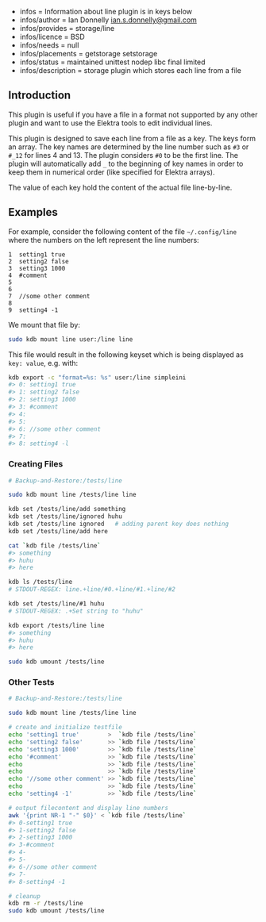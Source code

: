 - infos = Information about line plugin is in keys below
- infos/author = Ian Donnelly <ian.s.donnelly@gmail.com>
- infos/provides = storage/line
- infos/licence = BSD
- infos/needs = null
- infos/placements = getstorage setstorage
- infos/status = maintained unittest nodep libc final limited
- infos/description = storage plugin which stores each line from a file

## Introduction

This plugin is useful if you have a file in a format not supported
by any other plugin and want to use the Elektra tools to edit
individual lines.

This plugin is designed to save each line from a file as a key.
The keys form an array. The key names are determined by the
line number such as `#3` or `#_12` for lines 4 and 13.
The plugin considers `#0` to be the first line.
The plugin will automatically add `_` to the beginning
of key names in order to keep them in numerical order (like specified
for Elektra arrays).

The value of each key hold the content of the actual file line-by-line.

## Examples

For example, consider the following content of the file `~/.config/line` where the
numbers on the left represent the line numbers:

```
1  setting1 true
2  setting2 false
3  setting3 1000
4  #comment
5
6
7  //some other comment
8
9  setting4 -1
```

We mount that file by:

```bash
sudo kdb mount line user:/line line
```

This file would result in the following keyset which is being displayed as
`key: value`, e.g. with:

```bash
kdb export -c "format=%s: %s" user:/line simpleini
#> 0: setting1 true
#> 1: setting2 false
#> 2: setting3 1000
#> 3: #comment
#> 4:
#> 5:
#> 6: //some other comment
#> 7:
#> 8: setting4 -l
```

### Creating Files

```sh
# Backup-and-Restore:/tests/line

sudo kdb mount line /tests/line line

kdb set /tests/line/add something
kdb set /tests/line/ignored huhu
kdb set /tests/line ignored   # adding parent key does nothing
kdb set /tests/line/add here

cat `kdb file /tests/line`
#> something
#> huhu
#> here

kdb ls /tests/line
# STDOUT-REGEX: line.+line/#0.+line/#1.+line/#2

kdb set /tests/line/#1 huhu
# STDOUT-REGEX: .+Set string to "huhu"

kdb export /tests/line line
#> something
#> huhu
#> here

sudo kdb umount /tests/line
```

### Other Tests

```sh
# Backup-and-Restore:/tests/line

sudo kdb mount line /tests/line line

# create and initialize testfile
echo 'setting1 true'        >  `kdb file /tests/line`
echo 'setting2 false'       >> `kdb file /tests/line`
echo 'setting3 1000'        >> `kdb file /tests/line`
echo '#comment'             >> `kdb file /tests/line`
echo                        >> `kdb file /tests/line`
echo                        >> `kdb file /tests/line`
echo '//some other comment' >> `kdb file /tests/line`
echo                        >> `kdb file /tests/line`
echo 'setting4 -1'          >> `kdb file /tests/line`

# output filecontent and display line numbers
awk '{print NR-1 "-" $0}' < `kdb file /tests/line`
#> 0-setting1 true
#> 1-setting2 false
#> 2-setting3 1000
#> 3-#comment
#> 4-
#> 5-
#> 6-//some other comment
#> 7-
#> 8-setting4 -1

# cleanup
kdb rm -r /tests/line
sudo kdb umount /tests/line
```
